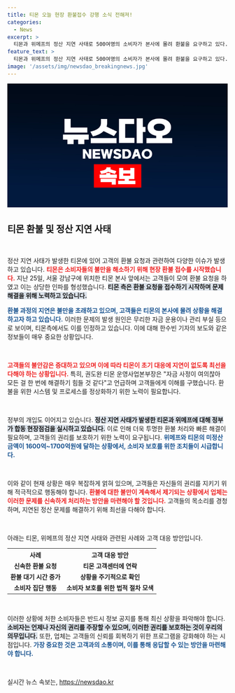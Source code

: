 ```yaml
---
title: 티몬 오늘 현장 환불접수 강행 소식 전해져!
categories:
  - News
excerpt: >
  티몬과 위메프의 정산 지연 사태로 500여명의 소비자가 본사에 몰려 환불을 요구하고 있다. 정부는 상황 점검에 나섰으며, 미정산 금액은 1600억 원에 달한다. 소비자 피해가 우려되는 상황에서 빠른 해결이 필요하다.
feature_text: >
  티몬과 위메프의 정산 지연 사태로 500여명의 소비자가 본사에 몰려 환불을 요구하고 있다. 정부는 상황 점검에 나섰으며, 미정산 금액은 1600억 원에 달한다. 소비자 피해가 우려되는 상황에서 빠른 해결이 필요하다.
image: '/assets/img/newsdao_breakingnews.jpg'
---
```


<p><img src="/assets/img/newsdao_breakingnews.jpg" alt="implanttips 속보" /></p>

<h2 data-ke-size="size26">티몬 환불 및 정산 지연 사태</h2>

<p data-ke-size="size16">&nbsp;</p>

<p>정산 지연 사태가 발생한 티몬에 있어 고객의 환불 요청과 관련하여 다양한 이슈가 발생하고 있습니다. <b><span style="color: #ee2323;">티몬은 소비자들의 불만을 해소하기 위해 현장 환불 접수를 시작했습니다.</span></b> 지난 25일, 서울 강남구에 위치한 티몬 본사 앞에서는 고객들이 모여 환불 요청을 하였고 이는 상당한 인파를 형성했습니다. <b><span style="background-color: #21538527;">티몬 측은 환불 요청을 접수하기 시작하며 문제 해결을 위해 노력하고 있습니다.</span></b></p>

<p><b><span style="color: #1a5490;">환불 과정의 지연은 불만을 초래하고 있으며, 고객들은 티몬의 본사에 몰려 상황을 해결하고자 하고 있습니다.</span></b> 이러한 문제의 발생 원인은 무리한 자금 운용이나 관리 부실 등으로 보이며, 티몬측에서도 이를 인정하고 있습니다. 이에 대해 한수빈 기자의 보도와 같은 정보들이 매우 중요한 상황입니다.</p>

<p data-ke-size="size16">&nbsp;</p>

<p><b><span style="color: #ee2323;">고객들의 불안감은 증대하고 있으며 이에 따라 티몬이 초기 대응에 지연이 없도록 최선을 다해야 하는 상황입니다.</span></b> 특히, 권도완 티몬 운영사업본부장은 "자금 사정이 여의찮아 모든 걸 한 번에 해결하기 힘들 것 같다"고 언급하며 고객들에게 이해를 구했습니다. 환불을 위한 시스템 및 프로세스를 정상화하기 위한 노력이 필요합니다.</p>

<p data-ke-size="size16">&nbsp;</p>

<p>정부의 개입도 이어지고 있습니다. <b><span style="background-color: #21538527;">정산 지연 사태가 발생한 티몬과 위메프에 대해 정부가 합동 현장점검을 실시하고 있습니다.</span></b> 이로 인해 더욱 투명한 환불 처리와 빠른 해결이 필요하며, 고객들의 권리를 보호하기 위한 노력이 요구됩니다. <b><span style="color: #1a5490;">위메프와 티몬의 미정산 금액이 1600억~1700억원에 달하는 상황에서, 소비자 보호를 위한 조치들이 시급합니다.</span></b></p>

<p data-ke-size="size16">&nbsp;</p>

<p>이와 같이 현재 상황은 매우 복잡하게 얽혀 있으며, 고객들은 자신들의 권리를 지키기 위해 적극적으로 행동해야 합니다. <b><span style="color: #ee2323;">환불에 대한 불만이 계속해서 제기되는 상황에서 업체는 이러한 문제를 신속하게 처리하는 방안을 마련해야 할 것입니다.</span></b> 고객들의 목소리를 경청하며, 지연된 정산 문제를 해결하기 위해 최선을 다해야 합니다.</p>

<p data-ke-size="size16">&nbsp;</p>

<p>아래는 티몬, 위메프의 정산 지연 사태와 관련된 사례와 고객 대응 방안입니다.</p>

<table>
    <tr>
        <th style="text-align: center;">사례</th>
        <th style="text-align: center;">고객 대응 방안</th>
    </tr>
    <tr>
        <td style="text-align: center; height: 17px;"><b>신속한 환불 요청</b></td>
        <td style="text-align: center; height: 17px;"><b>티몬 고객센터에 연락</b></td>
    </tr>
    <tr>
        <td style="text-align: center; height: 17px;"><b>환불 대기 시간 증가</b></td>
        <td style="text-align: center; height: 17px;"><b>상황을 주기적으로 확인</b></td>
    </tr>
    <tr>
        <td style="text-align: center; height: 17px;"><b>소비자 집단 행동</b></td>
        <td style="text-align: center; height: 17px;"><b>소비자 보호를 위한 법적 절차 모색</b></td>
    </tr>
</table>

<p data-ke-size="size16">&nbsp;</p>

<p>이러한 상황에 처한 소비자들은 반드시 정보 공지를 통해 최신 상황을 파악해야 합니다. <b><span style="background-color: #21538527;">소비자는 언제나 자신의 권리를 주장할 수 있으며, 이러한 권리를 보호하는 것이 우리의 의무입니다.</span></b> 또한, 업체는 고객들의 신뢰를 회복하기 위한 프로그램을 강화해야 하는 시점입니다. <b><span style="color: #1a5490;">가장 중요한 것은 고객과의 소통이며, 이를 통해 응답할 수 있는 방안을 마련해야 합니다.</span></b></p>

<p data-ke-size="size16">&nbsp;</p>
실시간 뉴스 속보는, <a href="https://newsdao.kr" rel="dofollow">https://newsdao.kr</a>


